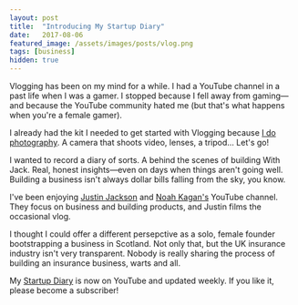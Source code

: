 ```yaml
---
layout: post
title:  "Introducing My Startup Diary"
date:   2017-08-06
featured_image: /assets/images/posts/vlog.png
tags: [business]
hidden: true
---
```


Vlogging has been on my mind for a while. I had a YouTube channel in a past life when I was a gamer. I stopped because I fell away from gaming—and because the YouTube community hated me (but that's what happens when you're a female gamer).

I already had the kit I needed to get started with Vlogging because <a href="https://girlwithacamera.co.uk">I do photography</a>. A camera that shoots video, lenses, a tripod… Let's go!

I wanted to record a diary of sorts. A behind the scenes of building With Jack. Real, honest insights—even on days when things aren't going well. Building a business isn't always dollar bills falling from the sky, you know.

I've been enjoying <a href="https://www.youtube.com/user/techomic">Justin Jackson</a> and <a href="https://www.youtube.com/user/crxnamja">Noah Kagan's</a> YouTube channel. They focus on business and building products, and Justin films the occasional vlog.

I thought I could offer a different persepctive as a solo, female founder bootstrapping a business in Scotland. Not only that, but the UK insurance industry isn't very transparent. Nobody is really sharing the process of building an insurance business, warts and all.

My <a href="https://www.youtube.com/channel/UCJdtciVNCxmhQnn2cnWK6qg">Startup Diary</a> is now on YouTube and updated weekly. If you like it, please become a subscriber!
